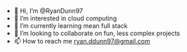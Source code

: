 - 👋 Hi, I’m @RyanDunn97
- 👀 I’m interested in cloud computing
- 🌱 I’m currently learning mean full stack
- 💞️ I’m looking to collaborate on fun, less complex projects
- 📫 How to reach me ryan.ddunn97@gmail.com


